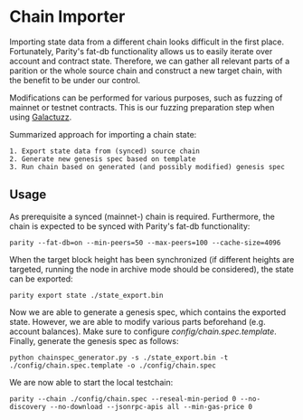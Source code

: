 # Chain Importer

Importing state data from a different chain looks difficult in the first place. Fortunately, Parity's fat-db functionality allows us to easily iterate over account and contract state. Therefore, we can gather all relevant parts of a parition or the whole source chain and construct a new target chain, with the benefit to be under our control.

Modifications can be performed for various purposes, such as fuzzing of mainnet or testnet contracts. This is our fuzzing preparation step when using [Galactuzz](https://github.com/Ethermat/galactuzz).


Summarized approach for importing a chain state:

    1. Export state data from (synced) source chain
    2. Generate new genesis spec based on template
    3. Run chain based on generated (and possibly modified) genesis spec

## Usage

As prerequisite a synced (mainnet-) chain is required. Furthermore, the chain is expected to be synced with Parity's fat-db functionality:

 ```
parity --fat-db=on --min-peers=50 --max-peers=100 --cache-size=4096
 ```

 When the target block height has been synchronized (if different heights are targeted, running the node in archive mode should be considered), the state can be exported:

  ```
parity export state ./state_export.bin
  ```

Now we are able to generate a genesis spec, which contains the exported state. However, we are able to modify various parts beforehand (e.g. account balances). Make sure to configure *config/chain.spec.template*. Finally, generate the genesis spec as follows:

 ```
python chainspec_generator.py -s ./state_export.bin -t ./config/chain.spec.template -o ./config/chain.spec
 ```

We are now able to start the local testchain:
 ```
parity --chain ./config/chain.spec --reseal-min-period 0 --no-discovery --no-download --jsonrpc-apis all --min-gas-price 0
 ```
